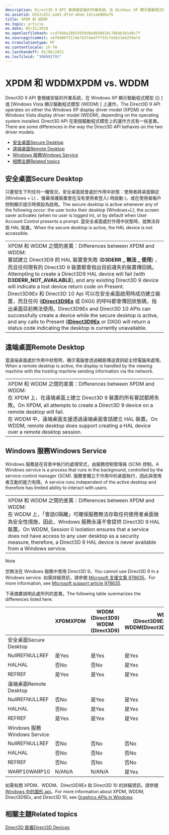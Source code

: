 ```yaml
---
description: Direct3D 9 API 會根據安裝的作業系統，在 Windows XP 顯示驅動程式模型 ([) ] 或 [Windows Vista 顯示驅動程式模型 (WDDM) ] 上運作。
ms.assetid: b552c822-aa01-4f1d-a0a6-1411ab006e7b
title: XPDM 和 WDDM
ms.topic: article
ms.date: 05/31/2018
ms.openlocfilehash: ccdf4bba28b53959d8e86d8928c786db3b1d0c7f
ms.sourcegitcommit: a47bd86f517de76374e4fff33cfeb613eb259a7e
ms.translationtype: MT
ms.contentlocale: zh-TW
ms.lasthandoff: 01/06/2021
ms.locfileid: "106991791"
---
```

# <a name="xpdm-vs-wddm"></a><span data-ttu-id="17ac8-103">XPDM 和 WDDM</span><span class="sxs-lookup"><span data-stu-id="17ac8-103">XPDM vs. WDDM</span></span>

<span data-ttu-id="17ac8-104">Direct3D 9 API 會根據安裝的作業系統，在 Windows XP 顯示驅動程式模型 ([) ] 或 [Windows Vista 顯示驅動程式模型 (WDDM) ] 上運作。</span><span class="sxs-lookup"><span data-stu-id="17ac8-104">The Direct3D 9 API operates on either the Windows XP display driver model (XPDM) or the Windows Vista display driver model (WDDM), depending on the operating system installed.</span></span> <span data-ttu-id="17ac8-105">Direct3D API 在兩個驅動程式模型上的運作方式有一些差異。</span><span class="sxs-lookup"><span data-stu-id="17ac8-105">There are some differences in the way the Direct3D API behaves on the two driver models.</span></span>

-   [<span data-ttu-id="17ac8-106">安全桌面</span><span class="sxs-lookup"><span data-stu-id="17ac8-106">Secure Desktop</span></span>](#secure-desktop)
-   [<span data-ttu-id="17ac8-107">遠端桌面</span><span class="sxs-lookup"><span data-stu-id="17ac8-107">Remote Desktop</span></span>](#remote-desktop)
-   [<span data-ttu-id="17ac8-108">Windows 服務</span><span class="sxs-lookup"><span data-stu-id="17ac8-108">Windows Service</span></span>](#windows-service)
-   [<span data-ttu-id="17ac8-109">相關主題</span><span class="sxs-lookup"><span data-stu-id="17ac8-109">Related topics</span></span>](#related-topics)

## <a name="secure-desktop"></a><span data-ttu-id="17ac8-110">安全桌面</span><span class="sxs-lookup"><span data-stu-id="17ac8-110">Secure Desktop</span></span>

<span data-ttu-id="17ac8-111">只要發生下列任何一種情況，安全桌面就會處於作用中狀態：使用者將桌面鎖定 (Windows + L) 、螢幕保護裝置會在沒有使用者登入) 時啟動 (，或在使用者帳戶控制顯示提示時預設為啟用。</span><span class="sxs-lookup"><span data-stu-id="17ac8-111">The secure desktop is active whenever any of the following occur: the user locks their desktop (Windows+L), the screen saver activates (when no user is logged in), or by default when User Account Control presents a prompt.</span></span> <span data-ttu-id="17ac8-112">當安全桌面處於作用中狀態時，就無法存取 HAL 裝置。</span><span class="sxs-lookup"><span data-stu-id="17ac8-112">When the secure desktop is active, the HAL device is not accessible.</span></span>



|                                                                                                                                                                                                                                                                                                                                                                                                                                                                                                              |
|--------------------------------------------------------------------------------------------------------------------------------------------------------------------------------------------------------------------------------------------------------------------------------------------------------------------------------------------------------------------------------------------------------------------------------------------------------------------------------------------------------------|
| <span data-ttu-id="17ac8-113">XPDM 和 WDDM 之間的差異：</span><span class="sxs-lookup"><span data-stu-id="17ac8-113">Differences between XPDM and WDDM:</span></span><br/> <span data-ttu-id="17ac8-114">嘗試建立 Direct3D9 的 HAL 裝置會失敗 (**D3DERR \_ 無法 \_ 使用**) ，而且任何現有的 Direct3D 9 裝置都會指出目前遺失的裝置傳回碼。</span><span class="sxs-lookup"><span data-stu-id="17ac8-114">Attempting to create a Direct3D9 HAL device will fail (with **D3DERR\_NOT\_AVAILABLE**), and any existing Direct3D 9 device will indicate a lost device return code on Present.</span></span><br/> <span data-ttu-id="17ac8-115">Direct3D9Ex 和 Direct3D 10 Api 可以在安全桌面啟用時成功建立裝置，而且任何 ([**IDirect3D9Ex**](/windows/desktop/api/d3d9/nn-d3d9-idirect3d9ex) 或 DXGI) 的呼叫都會傳回狀態碼，指出桌面目前無法使用。</span><span class="sxs-lookup"><span data-stu-id="17ac8-115">Direct3D9Ex and Direct3D 10 APIs can successfully create a device while the secure desktop is active, and any calls to Present ([**IDirect3D9Ex**](/windows/desktop/api/d3d9/nn-d3d9-idirect3d9ex) or DXGI) will return a status code indicating the desktop is currently unavailable.</span></span><br/> |



 

## <a name="remote-desktop"></a><span data-ttu-id="17ac8-116">遠端桌面</span><span class="sxs-lookup"><span data-stu-id="17ac8-116">Remote Desktop</span></span>

<span data-ttu-id="17ac8-117">當遠端桌面處於作用中狀態時，顯示電腦會透過網路傳送資訊給主控電腦來處理。</span><span class="sxs-lookup"><span data-stu-id="17ac8-117">When a remote desktop is active, the display is handled by the viewing machine with the hosting machine sending information via the network.</span></span>



|                                                                                                                                                                                                                                                  |
|--------------------------------------------------------------------------------------------------------------------------------------------------------------------------------------------------------------------------------------------------|
| <span data-ttu-id="17ac8-118">XPDM 和 WDDM 之間的差異：</span><span class="sxs-lookup"><span data-stu-id="17ac8-118">Differences between XPDM and WDDM:</span></span><br/> <span data-ttu-id="17ac8-119">在 XPDM 上，在遠端桌面上建立 Direct3D 9 裝置的所有嘗試都將失敗。</span><span class="sxs-lookup"><span data-stu-id="17ac8-119">On XPDM, all attempts to create a Direct3D 9 device on a remote desktop will fail.</span></span><br/> <span data-ttu-id="17ac8-120">在 WDDM 中，遠端桌面支援透過遠端桌面會話建立 HAL 裝置。</span><span class="sxs-lookup"><span data-stu-id="17ac8-120">On WDDM, remote desktop does support creating a HAL device over a remote desktop session.</span></span><br/> |



 

## <a name="windows-service"></a><span data-ttu-id="17ac8-121">Windows 服務</span><span class="sxs-lookup"><span data-stu-id="17ac8-121">Windows Service</span></span>

<span data-ttu-id="17ac8-122">Windows 服務是在背景中執行的處理常式，由服務控制管理員 (SCM) 控制。</span><span class="sxs-lookup"><span data-stu-id="17ac8-122">A Windows service is a process that runs in the background, controlled by the service-control manager (SCM).</span></span> <span data-ttu-id="17ac8-123">服務會獨立于作用中的桌面執行，因此與使用者互動的能力有限。</span><span class="sxs-lookup"><span data-stu-id="17ac8-123">A service runs independent of the active desktop and therefore has limited ability to interact with users.</span></span>



|                                                                                                                                                                                                                                                            |
|------------------------------------------------------------------------------------------------------------------------------------------------------------------------------------------------------------------------------------------------------------|
| <span data-ttu-id="17ac8-124">XPDM 和 WDDM 之間的差異：</span><span class="sxs-lookup"><span data-stu-id="17ac8-124">Differences between XPDM and WDDM:</span></span><br/> <span data-ttu-id="17ac8-125">在 WDDM 上，「會話0隔離」可確保服務無法存取任何使用者桌面做為安全性措施，因此，Windows 服務永遠不會提供 Direct3D 9 HAL 裝置。</span><span class="sxs-lookup"><span data-stu-id="17ac8-125">On WDDM, Session 0 Isolation ensures that a service does not have access to any user desktop as a security measure, therefore, a Direct3D 9 HAL device is never available from a Windows service.</span></span><br/> |



 

> [!Note]  
> <span data-ttu-id="17ac8-126">您無法在 Windows 服務中使用 Direct3D 9。</span><span class="sxs-lookup"><span data-stu-id="17ac8-126">You cannot use Direct3D 9 in a Windows service.</span></span> <span data-ttu-id="17ac8-127">如需詳細資訊，請參閱 [Microsoft 支援文章 978635](https://support.microsoft.com/kb/978635)。</span><span class="sxs-lookup"><span data-stu-id="17ac8-127">For more information, see [Microsoft support article 978635](https://support.microsoft.com/kb/978635).</span></span>

 


<span data-ttu-id="17ac8-128">下表摘要說明此處所列的差異。</span><span class="sxs-lookup"><span data-stu-id="17ac8-128">The following table summarizes the differences listed here.</span></span>



|                 | <span data-ttu-id="17ac8-129">XPDM</span><span class="sxs-lookup"><span data-stu-id="17ac8-129">XPDM</span></span> | <span data-ttu-id="17ac8-130">WDDM (Direct3D9) </span><span class="sxs-lookup"><span data-stu-id="17ac8-130">WDDM (Direct3D9)</span></span> | <span data-ttu-id="17ac8-131">WDDM (Direct3D9Ex/Direct3D10) </span><span class="sxs-lookup"><span data-stu-id="17ac8-131">WDDM(Direct3D9Ex/Direct3D10)</span></span> |
|-----------------|------|------------------|------------------------------|
| <span data-ttu-id="17ac8-132">安全桌面</span><span class="sxs-lookup"><span data-stu-id="17ac8-132">Secure Desktop</span></span>  |      |                  |                              |
| <span data-ttu-id="17ac8-133">NullREF</span><span class="sxs-lookup"><span data-stu-id="17ac8-133">NULLREF</span></span>         | <span data-ttu-id="17ac8-134">是</span><span class="sxs-lookup"><span data-stu-id="17ac8-134">Yes</span></span>  | <span data-ttu-id="17ac8-135">是</span><span class="sxs-lookup"><span data-stu-id="17ac8-135">Yes</span></span>              | <span data-ttu-id="17ac8-136">是</span><span class="sxs-lookup"><span data-stu-id="17ac8-136">Yes</span></span>                          |
| <span data-ttu-id="17ac8-137">HAL</span><span class="sxs-lookup"><span data-stu-id="17ac8-137">HAL</span></span>             | <span data-ttu-id="17ac8-138">否</span><span class="sxs-lookup"><span data-stu-id="17ac8-138">No</span></span>   | <span data-ttu-id="17ac8-139">否</span><span class="sxs-lookup"><span data-stu-id="17ac8-139">No</span></span>               | <span data-ttu-id="17ac8-140">是</span><span class="sxs-lookup"><span data-stu-id="17ac8-140">Yes</span></span>                          |
| <span data-ttu-id="17ac8-141">REF</span><span class="sxs-lookup"><span data-stu-id="17ac8-141">REF</span></span>             | <span data-ttu-id="17ac8-142">是</span><span class="sxs-lookup"><span data-stu-id="17ac8-142">Yes</span></span>  | <span data-ttu-id="17ac8-143">是</span><span class="sxs-lookup"><span data-stu-id="17ac8-143">Yes</span></span>              | <span data-ttu-id="17ac8-144">是</span><span class="sxs-lookup"><span data-stu-id="17ac8-144">Yes</span></span>                          |
| <span data-ttu-id="17ac8-145">遠端桌面</span><span class="sxs-lookup"><span data-stu-id="17ac8-145">Remote Desktop</span></span>  |      |                  |                              |
| <span data-ttu-id="17ac8-146">NullREF</span><span class="sxs-lookup"><span data-stu-id="17ac8-146">NULLREF</span></span>         | <span data-ttu-id="17ac8-147">否</span><span class="sxs-lookup"><span data-stu-id="17ac8-147">No</span></span>   | <span data-ttu-id="17ac8-148">是</span><span class="sxs-lookup"><span data-stu-id="17ac8-148">Yes</span></span>              | <span data-ttu-id="17ac8-149">是</span><span class="sxs-lookup"><span data-stu-id="17ac8-149">Yes</span></span>                          |
| <span data-ttu-id="17ac8-150">HAL</span><span class="sxs-lookup"><span data-stu-id="17ac8-150">HAL</span></span>             | <span data-ttu-id="17ac8-151">否</span><span class="sxs-lookup"><span data-stu-id="17ac8-151">No</span></span>   | <span data-ttu-id="17ac8-152">是</span><span class="sxs-lookup"><span data-stu-id="17ac8-152">Yes</span></span>              | <span data-ttu-id="17ac8-153">是</span><span class="sxs-lookup"><span data-stu-id="17ac8-153">Yes</span></span>                          |
| <span data-ttu-id="17ac8-154">REF</span><span class="sxs-lookup"><span data-stu-id="17ac8-154">REF</span></span>             | <span data-ttu-id="17ac8-155">是</span><span class="sxs-lookup"><span data-stu-id="17ac8-155">Yes</span></span>  | <span data-ttu-id="17ac8-156">是</span><span class="sxs-lookup"><span data-stu-id="17ac8-156">Yes</span></span>              | <span data-ttu-id="17ac8-157">是</span><span class="sxs-lookup"><span data-stu-id="17ac8-157">Yes</span></span>                          |
| <span data-ttu-id="17ac8-158">Windows 服務</span><span class="sxs-lookup"><span data-stu-id="17ac8-158">Windows Service</span></span> |      |                  |                              |
| <span data-ttu-id="17ac8-159">NullREF</span><span class="sxs-lookup"><span data-stu-id="17ac8-159">NULLREF</span></span>         | <span data-ttu-id="17ac8-160">否</span><span class="sxs-lookup"><span data-stu-id="17ac8-160">No</span></span>   | <span data-ttu-id="17ac8-161">否</span><span class="sxs-lookup"><span data-stu-id="17ac8-161">No</span></span>               | <span data-ttu-id="17ac8-162">否</span><span class="sxs-lookup"><span data-stu-id="17ac8-162">No</span></span>                           |
| <span data-ttu-id="17ac8-163">HAL</span><span class="sxs-lookup"><span data-stu-id="17ac8-163">HAL</span></span>             | <span data-ttu-id="17ac8-164">否</span><span class="sxs-lookup"><span data-stu-id="17ac8-164">No</span></span>   | <span data-ttu-id="17ac8-165">否</span><span class="sxs-lookup"><span data-stu-id="17ac8-165">No</span></span>               | <span data-ttu-id="17ac8-166">否</span><span class="sxs-lookup"><span data-stu-id="17ac8-166">No</span></span>                           |
| <span data-ttu-id="17ac8-167">REF</span><span class="sxs-lookup"><span data-stu-id="17ac8-167">REF</span></span>             | <span data-ttu-id="17ac8-168">否</span><span class="sxs-lookup"><span data-stu-id="17ac8-168">No</span></span>   | <span data-ttu-id="17ac8-169">否</span><span class="sxs-lookup"><span data-stu-id="17ac8-169">No</span></span>               | <span data-ttu-id="17ac8-170">否</span><span class="sxs-lookup"><span data-stu-id="17ac8-170">No</span></span>                           |
| <span data-ttu-id="17ac8-171">WARP10</span><span class="sxs-lookup"><span data-stu-id="17ac8-171">WARP10</span></span>          | <span data-ttu-id="17ac8-172">N/A</span><span class="sxs-lookup"><span data-stu-id="17ac8-172">N/A</span></span>  | <span data-ttu-id="17ac8-173">N/A</span><span class="sxs-lookup"><span data-stu-id="17ac8-173">N/A</span></span>              | <span data-ttu-id="17ac8-174">是</span><span class="sxs-lookup"><span data-stu-id="17ac8-174">Yes</span></span>                          |



 

<span data-ttu-id="17ac8-175">如需有關 XPDM、WDDM、Direct3D9Ex 和 Direct3D 10 的詳細資訊，請參閱 [Windows 中的圖形 api](../direct3darticles/graphics-apis-in-windows-vista.md)。</span><span class="sxs-lookup"><span data-stu-id="17ac8-175">For more information about XPDM, WDDM, Direct3D9Ex, and Direct3D 10, see [Graphics APIs in Windows](../direct3darticles/graphics-apis-in-windows-vista.md).</span></span>

## <a name="related-topics"></a><span data-ttu-id="17ac8-176">相關主題</span><span class="sxs-lookup"><span data-stu-id="17ac8-176">Related topics</span></span>

<dl> <dt>

[<span data-ttu-id="17ac8-177">Direct3D 裝置</span><span class="sxs-lookup"><span data-stu-id="17ac8-177">Direct3D Devices</span></span>](direct3d-devices.md)
</dt> </dl>

 

 
